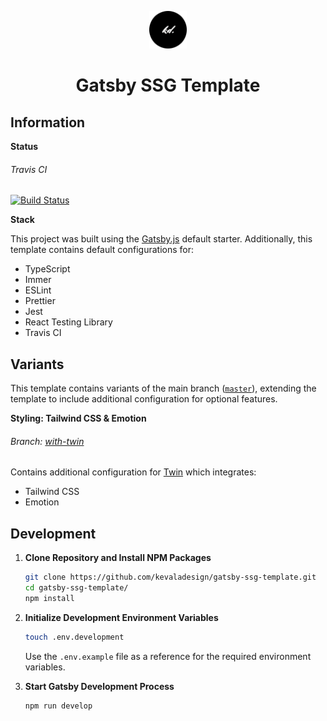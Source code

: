 <p align="center">
  <a href="https://www.kevaladesign.com/" target="_blank" rel="noopener noreferrer">
    <img alt="Kevala Design Logo" src="https://github.com/kevaladesign/gatsby-ssg-template/blob/master/src/images/icon.png?raw=true" width="60" />
  </a>
</p>
<h1 align="center">Gatsby SSG Template</h1>

## Information

**Status**

###### Travis CI

[![Build Status](https://travis-ci.com/kevaladesign/gatsby-ssg-template.svg?branch=master)](https://travis-ci.com/kevaladesign/gatsby-ssg-template)

**Stack**

This project was built using the [Gatsby.js](https://www.gatsbyjs.com/) default starter. Additionally, this template contains default configurations for:

- TypeScript
- Immer
- ESLint
- Prettier
- Jest
- React Testing Library
- Travis CI

## Variants

This template contains variants of the main branch ([`master`](https://github.com/kevaladesign/gatsby-ssg-template/tree/master)), extending the template to include additional configuration for optional features.

**Styling: Tailwind CSS & Emotion**

###### Branch: [with-twin](https://github.com/kevaladesign/gatsby-ssg-template/tree/with-twin)

Contains additional configuration for [Twin](https://github.com/ben-rogerson/twin.macro) which integrates:

- Tailwind CSS
- Emotion

## Development

1.  **Clone Repository and Install NPM Packages**

    ```sh
    git clone https://github.com/kevaladesign/gatsby-ssg-template.git
    cd gatsby-ssg-template/
    npm install
    ```

2.  **Initialize Development Environment Variables**

    ```sh
    touch .env.development
    ```

    Use the `.env.example` file as a reference for the required environment variables.

3.  **Start Gatsby Development Process**

    ```sh
    npm run develop
    ```
